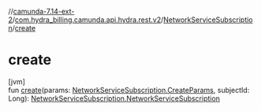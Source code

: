 //[camunda-7.14-ext-2](../../../index.md)/[com.hydra_billing.camunda.api.hydra.rest.v2](../index.md)/[NetworkServiceSubscription](index.md)/[create](create.md)

# create

[jvm]\
fun [create](create.md)(params: [NetworkServiceSubscription.CreateParams](-create-params/index.md), subjectId: Long): [NetworkServiceSubscription.NetworkServiceSubscription](-network-service-subscription/index.md)

